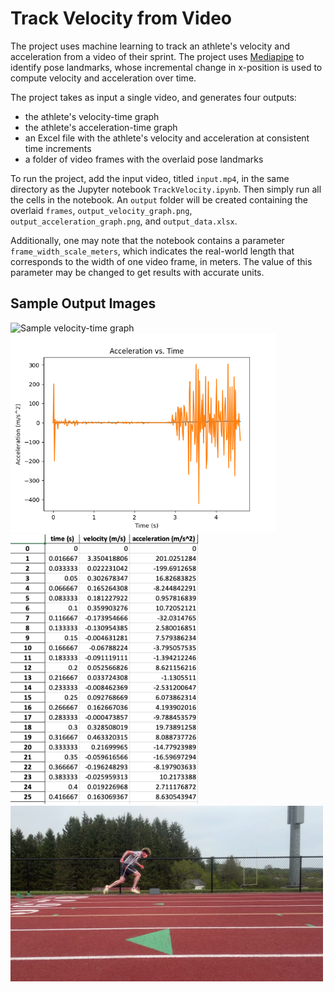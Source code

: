 # Track Velocity from Video

The project uses machine learning to track an athlete's velocity and acceleration from a video of their sprint. The project uses [Mediapipe](https://github.com/google-ai-edge/mediapipe) to identify pose landmarks, whose incremental change in x-position is used to compute velocity and acceleration over time.

The project takes as input a single video, and generates four outputs:
- the athlete's velocity-time graph
- the athlete's acceleration-time graph
- an Excel file with the athlete's velocity and acceleration at consistent time increments
- a folder of video frames with the overlaid pose landmarks

To run the project, add the input video, titled `input.mp4`, in the same directory as the Jupyter notebook `TrackVelocity.ipynb`. Then simply run all the cells in the notebook. An `output` folder will be created containing the overlaid `frames`, `output_velocity_graph.png`, `output_acceleration_graph.png`, and `output_data.xlsx`.

Additionally, one may note that the notebook contains a parameter `frame_width_scale_meters`, which indicates the real-world length that corresponds to the width of one video frame, in meters. The value of this parameter may be changed to get results with accurate units.

## Sample Output Images

<img src="./sample_output_images/sample_velocity_graph.pngg" alt="Sample velocity-time graph" width="425"/> <img src="./sample_output_images/sample_acceleration_graph.png" alt="Sample acceleration-time graph" width="425"/> 
<img src="./sample_output_images/sample_data.png" alt="Sample Excel data screenshot" width="300"/> <img src="./sample_output_images/sample_overlaid_frame.png" alt="Sample overlaid frame" width="500"/> 


